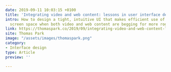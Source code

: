 ```yaml
---
date: 2019-09-11 10:03:15 +0100
title: 'Integrating video and web content: lessons in user interface design'
intro: How to design a tight, intuitive UI that makes efficient use of the available
  screen space when both video and web content are begging for more room.
link: https://thomaspark.co/2019/09/integrating-video-and-web-content-lessons-in-user-interface-design/
site: Thomas Park
image: "/assets/images/thomaspark.png"
category:
- Interface design
type: Article
preview: ''

---
```


